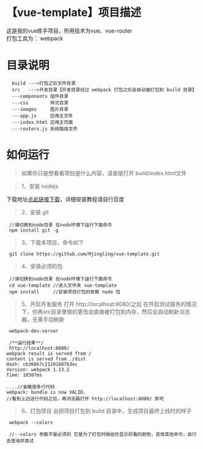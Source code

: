 # 【vue-template】项目描述
这是我的vue练手项目，所用技术为vue、vue-router   
打包工具为： webpack    

# 目录说明   
```
  build --->打包之后文件目录
  src   --->开发目录【开发目录经过 webpack 打包之后会自动被打包到 build 目录】
  ---components 组件目录
  ---css        样式目录
  ---images     图片目录
  ---app.js     应用主文件
  ---index.html 应用主页面
  ---routers.js 系统路由文件
```

# 如何运行    

> 如果你只是想看看项目是什么内容，请直接打开 build/index.html文件   



> 1、安装 nodejs   

下载地址[点此链接下载](http://nodejs.cn/)，详细安装教程请自行百度   

> 2、安装 git    


```
 //请切换到node目录 在node环境下运行下面命令
 npm install git -g
```    

> 3、下载本项目，命令如下   

```
 git clone https://github.com/Mjingling/vue-template.git
```  

> 4、安装必须的包     


```
 //请切换到node目录 在node环境下运行下面命令
 cd vue-template //进入文件夹 vue-template
 npm install     //安装项目打包的依赖 node 包
```   

> 5、开启开发服务   打开 http://localhost:8080/之后 在开启测试服务的情况下，你再src目录里做的更改会直接被打包到内存，然后会自动刷新浏览器，无需手动刷新

```
 webpack-dev-server

 /**运行结果**/
 http://localhost:8080/
webpack result is served from /
content is served from ./dist
Hash: cb36867c21201607b3ec
Version: webpack 1.13.2
Time: 18507ms

....//省略很多行代码
webpack: bundle is now VALID.
//看到上边这行代码之后，再浏览器打开 http://localhost:8080/ 即可
```       

> 6、打包项目 会把项目打包到 build 目录中，生成项目最终上线时的样子

```
 webpack --colors

 //--colors 参数不是必须的 它是为了打包时候给你显示好看的颜色，具体其他命令，自行去查询并尝试
```
